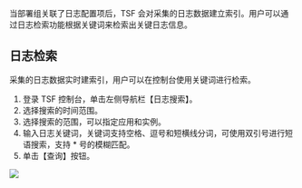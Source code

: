当部署组关联了日志配置项后，TSF 会对采集的日志数据建立索引。用户可以通过日志检索功能根据关键词来检索出关键日志信息。


## 日志检索

采集的日志数据实时建索引，用户可以在控制台使用关键词进行检索。

1. 登录 TSF 控制台，单击左侧导航栏【日志搜索】。
2. 选择搜索的时间范围。
3. 选择搜索的范围，可以指定应用和实例。
4. 输入日志关键词，关键词支持空格、逗号和短横线分词，可使用双引号进行短语搜索，支持 \* 号的模糊匹配。
5. 单击【查询】按钮。

![](https://mc.qcloudimg.com/static/img/3f93aa77d24a539a69c33b209995611d/image.png)
